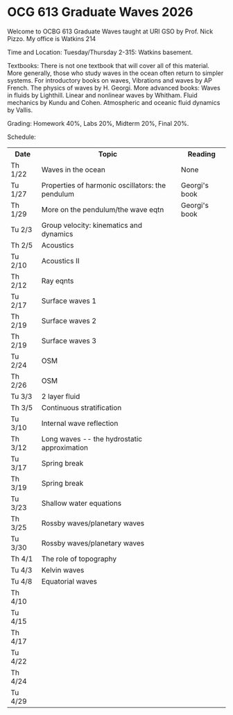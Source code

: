 # OCG 613 Graduate Waves 2026

Welcome to OCBG 613 Graduate Waves taught at URI GSO by Prof. Nick Pizzo. My office is Watkins 214

Time and Location: Tuesday/Thursday 2-315: Watkins basement. 

Textbooks: There is not one textbook that will cover all of this material. More generally, those who study waves in the ocean often return to simpler systems. For introductory books on waves, 
Vibrations and waves by AP French. The physics of waves by H. Georgi. 
More advanced books: Waves in fluids by Lighthill. Linear and nonlinear waves by Whitham. Fluid mechanics by Kundu and Cohen. Atmospheric and oceanic fluid dynamics by Vallis. 

Grading: Homework 40%, Labs 20%, Midterm 20%, Final 20%. 

Schedule:

  <table>
  <tr>
    <th>Date</th>
    <th>Topic</th>
    <th>Reading</th>
  </tr>
  <tr>
    <td>Th 1/22</td>
    <td>Waves in the ocean</td>
    <td>None</td>
  </tr>
  <tr>
    <td>Tu 1/27 </td>
    <td>Properties of harmonic oscillators: the pendulum </td>
    <td> Georgi's book </td>
  </tr>
    <tr>
    <td>Th 1/29 </td>
    <td>More on the pendulum/the wave eqtn  </td>
    <td> Georgi's book </td>
  </tr>
  <tr>
    <td>Tu 2/3</td>
    <td> Group velocity: kinematics and dynamics </td>
    <td></td>
  </tr>
    <tr>
    <td>Th 2/5</td>
    <td> Acoustics </td>
    <td></td>
  </tr>
    <tr>
    <td>Tu 2/10</td>
    <td> Acoustics II </td>
    <td></td>
     <tr>
    <td>Th 2/12</td>
    <td> Ray eqnts </td>
    <td></td>
  </tr>
    <tr>
    <td>Tu 2/17</td>
    <td> Surface waves 1 </td>
    <td></td>
  </tr>
     <tr>
    <td>Th 2/19</td>
    <td> Surface waves 2 </td>
    <td></td>
  </tr>
        <tr>
    <td>Th 2/19 </td>
    <td> Surface waves 3 </td>
    <td></td>
  </tr>
        <tr>
    <td>Tu 2/24</td>
    <td> OSM </td>
    <td></td>
  </tr>
    <tr>
    <td>Th 2/26</td>
    <td> OSM </td>
    <td></td>
  </tr>
    <tr>
    <td>Tu 3/3</td>
    <td> 2 layer fluid </td>
    <td></td>
  </tr>
        <tr>
    <td>Th 3/5</td>
    <td> Continuous stratification </td>
    <td></td>
  </tr>
        <tr>
    <td>Tu 3/10</td>
    <td> Internal wave reflection </td>
    <td></td>
  </tr>
        <tr>
    <td>Th 3/12</td>
    <td> Long waves -- the hydrostatic approximation </td>
    <td></td>
  </tr>
        <tr>
    <td>Tu 3/17</td>
    <td> Spring break </td>
    <td></td>
  </tr>
        <tr>
    <td>Th 3/19</td>
    <td> Spring break </td>
    <td></td>
  </tr>
        <tr>
    <td>Tu 3/23</td>
    <td> Shallow water equations </td>
    <td></td>
  </tr>
    <tr>
    <td>Th 3/25</td>
    <td> Rossby waves/planetary waves </td>
    <td></td>
        <tr>
    <td>Tu 3/30</td>
    <td> Rossby waves/planetary waves </td>
    <td></td>
  </tr>
      <tr>
    <td>Th 4/1</td>
    <td> The role of topography </td>
    <td></td>
  </tr>
          <tr>
    <td>Tu 4/3</td>
    <td> Kelvin waves </td>
    <td></td>
  </tr>
    <tr>
    <td>Tu 4/8</td>
    <td> Equatorial waves </td>
    <td></td>
  </tr>
        <tr>
    <td>Th 4/10</td>
    <td> </td>
    <td></td>
  </tr>
            <tr>
    <td>Tu 4/15</td>
    <td> </td>
    <td></td>
  </tr>
            <tr>
    <td>Th 4/17</td>
    <td> </td>
    <td></td>
  </tr>
            <tr>
    <td>Tu 4/22</td>
    <td> </td>
    <td></td>
  </tr>
            <tr>
    <td>Th 4/24</td>
    <td> </td>
    <td></td>
  </tr>
            <tr>
    <td>Tu 4/29</td>
    <td> </td>
    <td></td>
  </tr>
</table>
